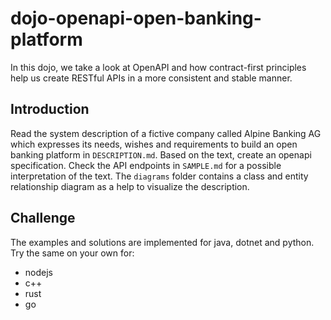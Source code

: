 # dojo-openapi-open-banking-platform

In this dojo, we take a look at OpenAPI and how contract-first principles help us create RESTful APIs in a more
consistent and stable manner.

## Introduction

Read the system description of a fictive company called Alpine Banking AG which expresses its needs, wishes and
requirements to build an open banking platform in `DESCRIPTION.md`. Based on the text, create an openapi specification.
Check the API endpoints in `SAMPLE.md` for a possible interpretation of the text. The `diagrams` folder contains a class
and entity relationship diagram as a help to visualize the description.

## Challenge

The examples and solutions are implemented for java, dotnet and python. Try the same on your own for:

- nodejs
- c++
- rust
- go